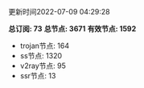 更新时间2022-07-09 04:29:28

**总订阅: 73**
**总节点: 3671**
**有效节点: 1592**
- trojan节点: 164
- ss节点: 1320
- v2ray节点: 95
- ssr节点: 13
